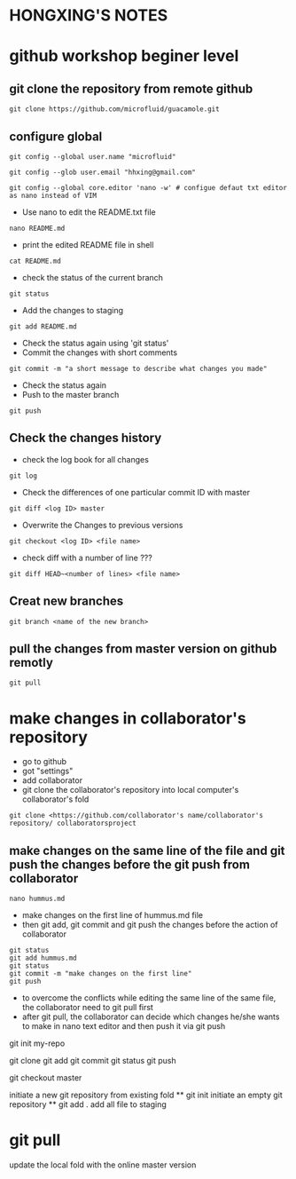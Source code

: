 # HONGXING'S NOTES
 
# github workshop beginer level

## git clone the repository from remote github

```
git clone https://github.com/microfluid/guacamole.git

```
## configure global 

```
git config --global user.name "microfluid"

git config --glob user.email "hhxing@gmail.com"

git config --global core.editor 'nano -w' # configue defaut txt editor as nano instead of VIM

```
-  Use nano to edit the README.txt file

``` 
nano README.md

```
- print the edited README file in shell

```
cat README.md
```
- check the status of the current branch 

```
git status

```
- Add the changes to  staging 

```
git add README.md
```
- Check the status again using 'git status'
- Commit the changes with short comments

```
git commit -m "a short message to describe what changes you made"
```
- Check the status again
- Push to the master branch

```
git push

```
## Check the changes history

- check the log book for all changes

```
git log

```
- Check the differences of one particular commit ID with master

``` 
git diff <log ID> master

```
- Overwrite the Changes to previous versions

```
git checkout <log ID> <file name>

```
- check diff with a number of line ???


``` 
git diff HEAD~<number of lines> <file name>

```
## Creat new branches

```
git branch <name of the new branch>

```
## pull the changes from master version on github remotly

``` 
git pull

```
# make changes in collaborator's repository

- go to github 
- got "settings"
- add collaborator
- git clone the collaborator's repository into local computer's collaborator's fold
```
git clone <https://github.com/collaborator's name/collaborator's repository/ collaboratorsproject

```
## make changes on the same line of the file and git push the changes before the git push from collaborator

```
nano hummus.md

```
- make changes on the first line of hummus.md file
- then git add, git commit and git push the changes before the action of collaborator

```
git status
git add hummus.md
git status
git commit -m "make changes on the first line"
git push

```
- to overcome the conflicts while editing the same line of the same file, the collaborator need to git pull first
- after git pull, the collaborator can decide which changes he/she wants to make in nano text editor and then push it via git push





git init my-repo

git clone
git add
git commit
git status
git push


git checkout master  

initiate a new git repository from existing fold
** git init
initiate an empty git repository 
** git add . 
add all file to staging

# git pull
update the local fold with the online master version


